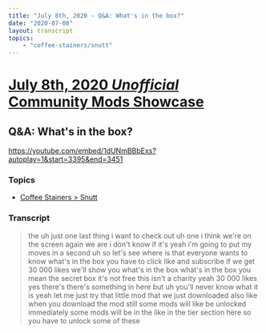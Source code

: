 ```yaml
---
title: "July 8th, 2020 - Q&A: What's in the box?"
date: "2020-07-08"
layout: transcript
topics: 
    - "coffee-stainers/snutt"
---
```

# [July 8th, 2020 *Unofficial* Community Mods Showcase](../2020-07-08.md)
## Q&A: What's in the box?
https://youtube.com/embed/1dUNmBBbExs?autoplay=1&start=3395&end=3451
### Topics
* [Coffee Stainers > Snutt](../topics/coffee-stainers/snutt.md)

### Transcript

> the uh just one last thing i want to
> check out
> uh one
> i think we're on the screen again we are
> i don't know if it's
> yeah i'm going to put my moves in a
> second uh
> so let's see where is that everyone
> wants to know what's in the box you have
> to
> click like and subscribe if we get 30
> 000 likes we'll show you what's in the
> box
> what's in the box you mean the secret
> box
> it's not free this isn't a charity yeah
> 30 000 likes yes there's
> there's something in here but uh you'll
> never know what it is
> yeah let me just try that little mod
> that we just downloaded
> also like when you download the mod
> still some mods will like be unlocked
> immediately some mods will be in the
> like
> in the tier section here so you have to
> unlock some of these
